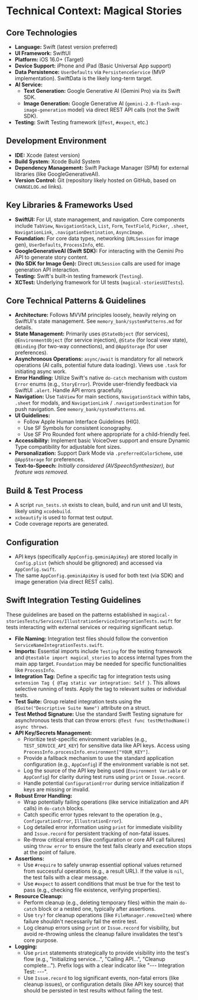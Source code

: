 # Technical Context: Magical Stories

## Core Technologies
-   **Language:** Swift (latest version preferred)
-   **UI Framework:** SwiftUI
-   **Platform:** iOS 16.0+ (Target)
-   **Device Support:** iPhone and iPad (Basic Universal App support)
-   **Data Persistence:** `UserDefaults` via `PersistenceService` (MVP implementation). SwiftData is the likely long-term target.
-   **AI Service:**
    *   **Text Generation:** Google Generative AI (Gemini Pro) via its Swift SDK.
    *   **Image Generation:** Google Generative AI (`gemini-2.0-flash-exp-image-generation` model) via direct REST API calls (not the Swift SDK).
-   **Testing:** Swift Testing framework (`@Test`, `#expect`, etc.)

## Development Environment
-   **IDE:** Xcode (latest version)
-   **Build System:** Xcode Build System
-   **Dependency Management:** Swift Package Manager (SPM) for external libraries (like GoogleGenerativeAI).
-   **Version Control:** Git (repository likely hosted on GitHub, based on `CHANGELOG.md` links).

## Key Libraries & Frameworks Used
-   **SwiftUI:** For UI, state management, and navigation. Core components include `TabView`, `NavigationStack`, `List`, `Form`, `TextField`, `Picker`, `.sheet`, `NavigationLink`, `.navigationDestination`, `AsyncImage`.
-   **Foundation:** For core data types, networking (`URLSession` for image gen), `UserDefaults`, `ProcessInfo`, etc.
-   **GoogleGenerativeAI (Swift SDK):** For interacting with the Gemini Pro API to generate story content.
-   **(No SDK for Image Gen):** Direct `URLSession` calls are used for image generation API interaction.
-   **Testing:** Swift's built-in testing framework (`Testing`).
-   **XCTest:** Underlying framework for UI tests (`magical-storiesUITests`).

## Core Technical Patterns & Guidelines
-   **Architecture:** Follows MVVM principles loosely, heavily relying on SwiftUI's state management. See `memory_bank/systemPatterns.md` for details.
-   **State Management:** Primarily uses `@StateObject` (for services), `@EnvironmentObject` (for service injection), `@State` (for local view state), `@Binding` (for two-way connections), and `@AppStorage` (for user preferences).
-   **Asynchronous Operations:** `async/await` is mandatory for all network operations (AI calls, potential future data loading). Views use `.task` for initiating async work.
-   **Error Handling:** Utilize Swift's native `do-catch` mechanism with custom `Error` enums (e.g., `StoryError`). Provide user-friendly feedback via SwiftUI `.alert`. Handle API errors gracefully.
-   **Navigation:** Use `TabView` for main sections, `NavigationStack` within tabs, `.sheet` for modals, and `NavigationLink` / `.navigationDestination` for push navigation. See `memory_bank/systemPatterns.md`.
-   **UI Guidelines:**
    *   Follow Apple Human Interface Guidelines (HIG).
    *   Use SF Symbols for consistent iconography.
    *   Use SF Pro Rounded font where appropriate for a child-friendly feel.
-   **Accessibility:** Implement basic VoiceOver support and ensure Dynamic Type compatibility for adjustable font sizes.
-   **Personalization:** Support Dark Mode via `.preferredColorScheme`, use `@AppStorage` for preferences.
-   **Text-to-Speech:** *Initially considered (AVSpeechSynthesizer), but feature was removed.*

## Build & Test Process
-   A script `run_tests.sh` exists to clean, build, and run unit and UI tests, likely using `xcodebuild`.
-   `xcbeautify` is used to format test output.
-   Code coverage reports are generated.

## Configuration
-   API keys (specifically `AppConfig.geminiApiKey`) are stored locally in `Config.plist` (which should be gitignored) and accessed via `AppConfig.swift`.
-   The same `AppConfig.geminiApiKey` is used for both text (via SDK) and image generation (via direct REST calls).

## Swift Integration Testing Guidelines

These guidelines are based on the patterns established in `magical-storiesTests/Services/IllustrationServiceIntegrationTests.swift` for tests interacting with external services or requiring significant setup.

*   **File Naming:** Integration test files should follow the convention `ServiceNameIntegrationTests.swift`.
*   **Imports:** Essential imports include `Testing` for the testing framework and `@testable import magical_stories` to access internal types from the main app target. `Foundation` may be needed for specific functionalities like `ProcessInfo`.
*   **Integration Tag:** Define a specific tag for integration tests using `extension Tag { @Tag static var integration: Self }`. This allows selective running of tests. Apply the tag to relevant suites or individual tests.
*   **Test Suite:** Group related integration tests using the `@Suite("Descriptive Suite Name")` attribute on a struct.
*   **Test Method Signature:** Use the standard Swift Testing signature for asynchronous tests that can throw errors: `@Test func testMethodName() async throws`.
*   **API Key/Secrets Management:**
    *   Prioritize test-specific environment variables (e.g., `TEST_SERVICE_API_KEY`) for sensitive data like API keys. Access using `ProcessInfo.processInfo.environment["YOUR_KEY"]`.
    *   Provide a fallback mechanism to use the standard application configuration (e.g., `AppConfig`) if the environment variable is not set.
    *   Log the source of the API key being used (`Environment Variable` or `AppConfig`) for clarity during test runs using `print` or `Issue.record`.
    *   Handle potential `ConfigurationError` during service initialization if keys are missing or invalid.
*   **Robust Error Handling:**
    *   Wrap potentially failing operations (like service initialization and API calls) in `do-catch` blocks.
    *   Catch specific error types relevant to the operation (e.g., `ConfigurationError`, `IllustrationError`).
    *   Log detailed error information using `print` for immediate visibility and `Issue.record` for persistent tracking of non-fatal issues.
    *   Re-throw critical errors (like configuration or core API call failures) using `throw error` to ensure the test fails clearly and execution stops at the point of failure.
*   **Assertions:**
    *   Use `#require` to safely unwrap essential optional values returned from successful operations (e.g., a result URL). If the value is `nil`, the test fails with a clear message.
    *   Use `#expect` to assert conditions that must be true for the test to pass (e.g., checking file existence, verifying properties).
*   **Resource Cleanup:**
    *   Perform cleanup (e.g., deleting temporary files) within the main `do-catch` block or a nested one, typically after assertions.
    *   Use `try?` for cleanup operations (like `FileManager.removeItem`) where failure shouldn't necessarily fail the entire test.
    *   Log cleanup errors using `print` or `Issue.record` for visibility, but avoid re-throwing unless the cleanup failure invalidates the test's core purpose.
*   **Logging:**
    *   Use `print` statements strategically to provide visibility into the test's flow (e.g., "Initializing service...", "Calling API...", "Cleanup complete..."). Prefix logs with a clear indicator like "--- Integration Test: ---".
    *   Use `Issue.record` to log significant events, non-fatal errors (like cleanup issues), or configuration details (like API key source) that should be persisted in test results without failing the test.
